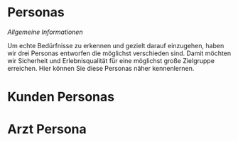 # Personas  

*Allgemeine Informationen*  
   
Um echte Bedürfnisse zu erkennen und gezielt darauf einzugehen, haben wir drei Personas entworfen die möglichst verschieden sind. Damit möchten wir Sicherheit und Erlebnisqualität für eine möglichst große Zielgruppe erreichen. Hier können Sie diese Personas näher kennenlernen.    
   
# Kunden Personas    
    
# Arzt Persona   
